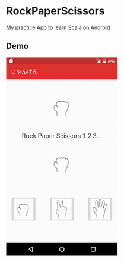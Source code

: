 # RockPaperScissors
My practice App to learn Scala on Android

## Demo
![screenshot](https://github.com/b0npu/RockPaperScissors/blob/graphicimages/rsp.gif)
